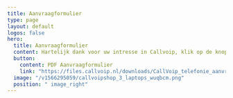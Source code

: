 ```yaml
---
title: Aanvraagformulier
type: page
layout: default
logos: false
hero:
  title: Aanvraagformulier
  content: Hartelijk dank voor uw intresse in Callvoip, klik op de knop om het aanvraagformulier in PDF formaat te openen.
  button:
    content: PDF Aanvraagformulier
    link: "https://files.callvoip.nl/downloads/CallVoip_telefonie_aanvraagformulier.pdf"
  image: "/v1566295059/callvoipshop_3_laptops_wuqbcm.png"
  position: " image_right"
---
```

